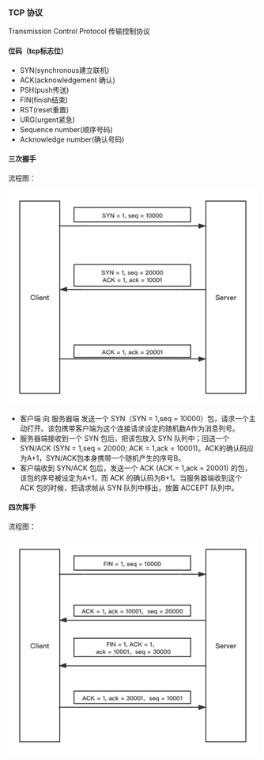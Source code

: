 ### TCP 协议
Transmission Control Protocol 传输控制协议

#### 位码（tcp标志位）

+ SYN(synchronous建立联机)
+ ACK(acknowledgement 确认)
+ PSH(push传送)
+ FIN(finish结束)
+ RST(reset重置)
+ URG(urgent紧急)
+ Sequence number(顺序号码)
+ Acknowledge number(确认号码)

#### 三次握手

流程图：

![avatar](../../images/http/three.png)

+ 客户端 向 服务器端 发送一个 SYN（SYN = 1,seq = 10000）包，请求一个主动打开。该包携带客户端为这个连接请求设定的随机数A作为消息列号。
+ 服务器端接收到一个 SYN 包后，把该包放入 SYN 队列中；回送一个SYN/ACK (SYN = 1,seq = 20000; ACK = 1,ack = 10001)。ACK的确认码应为A+1，SYN/ACK包本身携带一个随机产生的序号B。
+ 客户端收到 SYN/ACK 包后，发送一个 ACK (ACK = 1,ack = 20001) 的包，该包的序号被设定为A+1，而 ACK 的确认码为B+1。当服务器端收到这个 ACK 包的时候，把请求帧从 SYN 队列中移出，放置 ACCEPT 队列中。

#### 四次挥手

流程图：

![avatar](../../images/http/four.png)